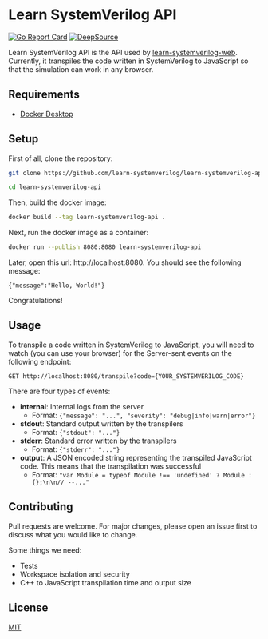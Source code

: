 # Learn SystemVerilog API
[![Go Report Card](https://goreportcard.com/badge/github.com/learn-systemverilog/learn-systemverilog-api)](https://goreportcard.com/report/github.com/learn-systemverilog/learn-systemverilog-api)
[![DeepSource](https://deepsource.io/gh/learn-systemverilog/learn-systemverilog-api.svg/?label=active+issues&token=mjKw9zrb9k0KlMHUmAHtlFIe)](https://deepsource.io/gh/learn-systemverilog/learn-systemverilog-api/?ref=repository-badge)

Learn SystemVerilog API is the API used by [learn-systemverilog-web](https://github.com/learn-systemverilog/learn-systemverilog-web). Currently, it transpiles the code written in SystemVerilog to JavaScript so that the simulation can work in any browser.

## Requirements
- [Docker Desktop](https://www.docker.com/products/docker-desktop)

## Setup
First of all, clone the repository:
```bash
git clone https://github.com/learn-systemverilog/learn-systemverilog-api.git

cd learn-systemverilog-api
```

Then, build the docker image:
```bash
docker build --tag learn-systemverilog-api .
```

Next, run the docker image as a container:
```bash
docker run --publish 8080:8080 learn-systemverilog-api
```

Later, open this url: http://localhost:8080. You should see the following message:
```
{"message":"Hello, World!"}
```
Congratulations!

## Usage
To transpile a code written in SystemVerilog to JavaScript, you will need to watch (you can use your browser) for the Server-sent events on the following endpoint:
```
GET http://localhost:8080/transpile?code={YOUR_SYSTEMVERILOG_CODE}
```

There are four types of events:
- **internal**: Internal logs from the server
  - Format: `{"message": "...", "severity": "debug|info|warn|error"}`
- **stdout**: Standard output written by the transpilers
  - Format: `{"stdout": "..."}`
- **stderr**: Standard error written by the transpilers
  - Format: `{"stderr": "..."}`
- **output**: A JSON encoded string representing the transpiled JavaScript code. This means that the transpilation was successful
  - Format: `"var Module = typeof Module !== 'undefined' ? Module : {};\n\n// --..."`

## Contributing
Pull requests are welcome. For major changes, please open an issue first to discuss what you would like to change.

Some things we need:
- Tests
- Workspace isolation and security
- C++ to JavaScript transpilation time and output size

## License
[MIT](https://github.com/learn-systemverilog/learn-systemverilog-api/blob/main/LICENSE)

